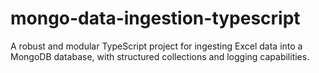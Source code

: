 # mongo-data-ingestion-typescript
A robust and modular TypeScript project for ingesting Excel data into a MongoDB database, with structured collections and logging capabilities.
